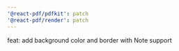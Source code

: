 ```yaml
---
'@react-pdf/pdfkit': patch
'@react-pdf/render': patch
---
```


feat: add background color and border with Note support
